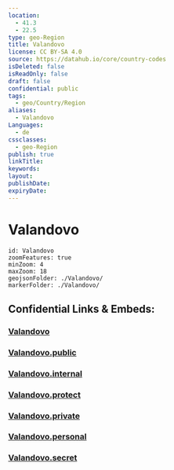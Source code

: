 ```yaml
---
location:
  - 41.3
  - 22.5
type: geo-Region
title: Valandovo
license: CC BY-SA 4.0
source: https://datahub.io/core/country-codes
isDeleted: false
isReadOnly: false
draft: false
confidential: public
tags:
  - geo/Country/Region
aliases:
  - Valandovo
Languages:
  - de
cssclasses:
  - geo-Region
publish: true
linkTitle:
keywords:
layout:
publishDate:
expiryDate:
---
```


# Valandovo

```leaflet
id: Valandovo
zoomFeatures: true 
minZoom: 4 
maxZoom: 18
geojsonFolder: ./Valandovo/
markerFolder: ./Valandovo/
```


## Confidential Links & Embeds: 

### [Valandovo](/_Standards/Earth/Continent/Europe/Europe~South/Macedonia~North/Municipalities~Macedonia/Valandovo.md) 

### [Valandovo.public](/_public/Earth/Continent/Europe/Europe~South/Macedonia~North/Municipalities~Macedonia/Valandovo.public.md) 

### [Valandovo.internal](/_internal/Earth/Continent/Europe/Europe~South/Macedonia~North/Municipalities~Macedonia/Valandovo.internal.md) 

### [Valandovo.protect](/_protect/Earth/Continent/Europe/Europe~South/Macedonia~North/Municipalities~Macedonia/Valandovo.protect.md) 

### [Valandovo.private](/_private/Earth/Continent/Europe/Europe~South/Macedonia~North/Municipalities~Macedonia/Valandovo.private.md) 

### [Valandovo.personal](/_personal/Earth/Continent/Europe/Europe~South/Macedonia~North/Municipalities~Macedonia/Valandovo.personal.md) 

### [Valandovo.secret](/_secret/Earth/Continent/Europe/Europe~South/Macedonia~North/Municipalities~Macedonia/Valandovo.secret.md)

